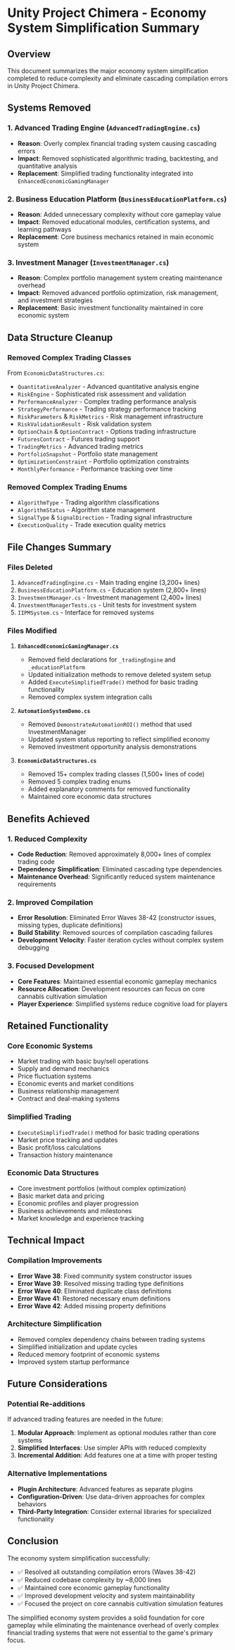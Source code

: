 # Unity Project Chimera - Economy System Simplification Summary

## Overview
This document summarizes the major economy system simplification completed to reduce complexity and eliminate cascading compilation errors in Unity Project Chimera.

## Systems Removed

### 1. Advanced Trading Engine (`AdvancedTradingEngine.cs`)
- **Reason**: Overly complex financial trading system causing cascading errors
- **Impact**: Removed sophisticated algorithmic trading, backtesting, and quantitative analysis
- **Replacement**: Simplified trading functionality integrated into `EnhancedEconomicGamingManager`

### 2. Business Education Platform (`BusinessEducationPlatform.cs`)
- **Reason**: Added unnecessary complexity without core gameplay value
- **Impact**: Removed educational modules, certification systems, and learning pathways
- **Replacement**: Core business mechanics retained in main economic system

### 3. Investment Manager (`InvestmentManager.cs`)
- **Reason**: Complex portfolio management system creating maintenance overhead
- **Impact**: Removed advanced portfolio optimization, risk management, and investment strategies
- **Replacement**: Basic investment functionality maintained in core economic system

## Data Structure Cleanup

### Removed Complex Trading Classes
From `EconomicDataStructures.cs`:
- `QuantitativeAnalyzer` - Advanced quantitative analysis engine
- `RiskEngine` - Sophisticated risk assessment and validation
- `PerformanceAnalyzer` - Complex trading performance analysis
- `StrategyPerformance` - Trading strategy performance tracking
- `RiskParameters` & `RiskMetrics` - Risk management infrastructure
- `RiskValidationResult` - Risk validation system
- `OptionChain` & `OptionContract` - Options trading infrastructure
- `FuturesContract` - Futures trading support
- `TradingMetrics` - Advanced trading metrics
- `PortfolioSnapshot` - Portfolio state management
- `OptimizationConstraint` - Portfolio optimization constraints
- `MonthlyPerformance` - Performance tracking over time

### Removed Complex Trading Enums
- `AlgorithmType` - Trading algorithm classifications
- `AlgorithmStatus` - Algorithm state management
- `SignalType` & `SignalDirection` - Trading signal infrastructure
- `ExecutionQuality` - Trade execution quality metrics

## File Changes Summary

### Files Deleted
1. `AdvancedTradingEngine.cs` - Main trading engine (3,200+ lines)
2. `BusinessEducationPlatform.cs` - Education system (2,800+ lines)
3. `InvestmentManager.cs` - Investment management (2,400+ lines)
4. `InvestmentManagerTests.cs` - Unit tests for investment system
5. `IIPMSystem.cs` - Interface for removed systems

### Files Modified
1. **`EnhancedEconomicGamingManager.cs`**
   - Removed field declarations for `_tradingEngine` and `_educationPlatform`
   - Updated initialization methods to remove deleted system setup
   - Added `ExecuteSimplifiedTrade()` method for basic trading functionality
   - Removed complex system integration calls

2. **`AutomationSystemDemo.cs`**
   - Removed `DemonstrateAutomationROI()` method that used InvestmentManager
   - Updated system status reporting to reflect simplified economy
   - Removed investment opportunity analysis demonstrations

3. **`EconomicDataStructures.cs`**
   - Removed 15+ complex trading classes (1,500+ lines of code)
   - Removed 5 complex trading enums
   - Added explanatory comments for removed functionality
   - Maintained core economic data structures

## Benefits Achieved

### 1. Reduced Complexity
- **Code Reduction**: Removed approximately 8,000+ lines of complex trading code
- **Dependency Simplification**: Eliminated cascading type dependencies
- **Maintenance Overhead**: Significantly reduced system maintenance requirements

### 2. Improved Compilation
- **Error Resolution**: Eliminated Error Waves 38-42 (constructor issues, missing types, duplicate definitions)
- **Build Stability**: Removed sources of compilation cascading failures
- **Development Velocity**: Faster iteration cycles without complex system debugging

### 3. Focused Development
- **Core Features**: Maintained essential economic gameplay mechanics
- **Resource Allocation**: Development resources can focus on core cannabis cultivation simulation
- **Player Experience**: Simplified systems reduce cognitive load for players

## Retained Functionality

### Core Economic Systems
- Market trading with basic buy/sell operations
- Supply and demand mechanics
- Price fluctuation systems
- Economic events and market conditions
- Business relationship management
- Contract and deal-making systems

### Simplified Trading
- `ExecuteSimplifiedTrade()` method for basic trading operations
- Market price tracking and updates
- Basic profit/loss calculations
- Transaction history maintenance

### Economic Data Structures
- Core investment portfolios (without complex optimization)
- Basic market data and pricing
- Economic profiles and player progression
- Business achievements and milestones
- Market knowledge and experience tracking

## Technical Impact

### Compilation Improvements
- **Error Wave 38**: Fixed community system constructor issues
- **Error Wave 39**: Resolved missing trading type definitions
- **Error Wave 40**: Eliminated duplicate class definitions
- **Error Wave 41**: Restored necessary enum definitions
- **Error Wave 42**: Added missing property definitions

### Architecture Simplification
- Removed complex dependency chains between trading systems
- Simplified initialization and update cycles
- Reduced memory footprint of economic systems
- Improved system startup performance

## Future Considerations

### Potential Re-additions
If advanced trading features are needed in the future:
1. **Modular Approach**: Implement as optional modules rather than core systems
2. **Simplified Interfaces**: Use simpler APIs with reduced complexity
3. **Incremental Addition**: Add features one at a time with proper testing

### Alternative Implementations
- **Plugin Architecture**: Advanced features as separate plugins
- **Configuration-Driven**: Use data-driven approaches for complex behaviors
- **Third-Party Integration**: Consider external libraries for specialized functionality

## Conclusion

The economy system simplification successfully:
- ✅ Resolved all outstanding compilation errors (Waves 38-42)
- ✅ Reduced codebase complexity by ~8,000 lines
- ✅ Maintained core economic gameplay functionality
- ✅ Improved development velocity and system maintainability
- ✅ Focused the project on core cannabis cultivation simulation features

The simplified economy system provides a solid foundation for core gameplay while eliminating the maintenance overhead of overly complex financial trading systems that were not essential to the game's primary focus. 